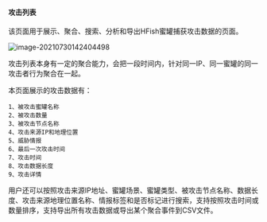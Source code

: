 
#### 攻击列表

该页面用于展示、聚合、搜索、分析和导出HFish蜜罐捕获攻击数据的页面。

![image-20210730142404498](https://hfish.io/images/20210730142413.png)

攻击列表本身有一定的聚合能力，会把一段时间内，针对同一IP、同一蜜罐的同一攻击者行为聚合在一起。

本页面展示的攻击数据有：
```
1、被攻击蜜罐名称
2、被攻击数量
3、被攻击节点名称
4、攻击来源IP和地理位置
5、威胁情报
6、最后一次攻击时间
7、攻击时间
8、攻击数据长度
9、攻击详情
```

用户还可以按照攻击来源IP地址、蜜罐场景、蜜罐类型、被攻击节点名称、数据长度、攻击来源地理位置名称、情报标签和是否标记进行搜索，支持按照攻击时间或数量排序，支持导出所有攻击数据或导出某个聚合事件到CSV文件。

